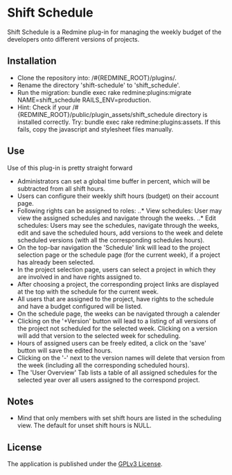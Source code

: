 # Shift Schedule
Shift Schedule is a Redmine plug-in for managing the weekly budget of the developers onto different versions of projects.

## Installation
- Clone the repository into: /#{REDMINE_ROOT}/plugins/.
- Rename the directory 'shift-schedule' to 'shift_schedule'.
- Run the migration: bundle exec rake redmine:plugins:migrate NAME=shift_schedule RAILS_ENV=production.
- Hint: Check if your /#{REDMINE_ROOT}/public/plugin_assets/shift_schedule directory is installed correctly.
Try: bundle exec rake redmine:plugins:assets. If this fails, copy the javascript and stylesheet files manually.

## Use
Use of this plug-in is pretty straight forward

- Administrators can set a global time buffer in percent, which will be subtracted from all shift hours.
- Users can configure their weekly shift hours (budget) on their account page.
- Following rights can be assigned to roles:
..* View schedules:
User may view the assigned schedules and navigate through the weeks.
..* Edit schedules:
Users may see the schedules, navigate through the weeks, edit and save the scheduled hours,
add versions to the week and delete scheduled versions (with all the corresponding schedules hours).
- On the top-bar navigation the 'Schedule' link will lead to the project selection page or the schedule page (for the current week),
if a project has already been selected.
- In the project selection page, users can select a project in which they are involved in and have rights assigned to.
- After choosing a project, the corresponding project links are displayed at the top with the schedule for the current week.
- All users that are assigned to the project, have rights to the schedule and have a budget configured will be listed.
- On the schedule page, the weeks can be navigated through a calender
- Clicking on the '+Version' button will lead to a listing of all versions of the project not scheduled for the selected week.
Clicking on a version will add that version to the selected week for scheduling.
- Hours of assigned users can be freely edited, a click on the 'save' button will save the edited hours.
- Clicking on the '-' next to the version names will delete that version from the week (including all the corresponding scheduled hours).
- The 'User Overview' Tab lists a table of all assigned schedules for the selected year over all users assigned to the correspond project.

## Notes
- Mind that only members with set shift hours are listed in the scheduling view. The default for unset shift hours is NULL.

## License
The application is published under the [GPLv3 License](https://www.gnu.org/licenses/gpl-3.0.html).
